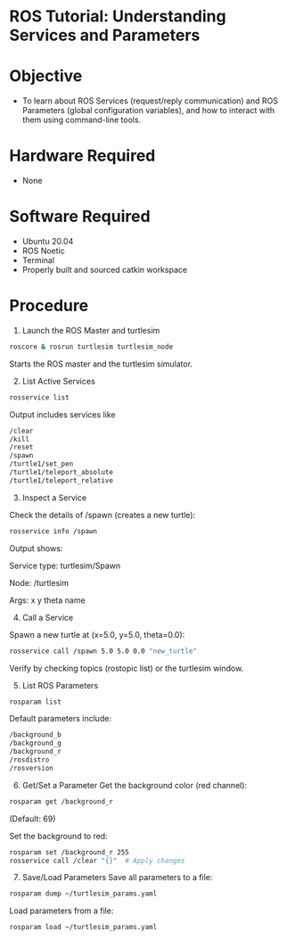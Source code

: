 # ROS Tutorial: Understanding Services and Parameters

# Objective
- To learn about ROS Services (request/reply communication) and ROS Parameters (global configuration variables), and how to interact with them using command-line tools.

# Hardware Required
- None

# Software Required
- Ubuntu 20.04
- ROS Noetic
- Terminal
- Properly built and sourced catkin workspace

# Procedure
1. Launch the ROS Master and turtlesim

```bash
roscore & rosrun turtlesim turtlesim_node
```
Starts the ROS master and the turtlesim simulator.

2. List Active Services
```bash
rosservice list
```
Output includes services like

```bash
/clear  
/kill  
/reset  
/spawn  
/turtle1/set_pen  
/turtle1/teleport_absolute  
/turtle1/teleport_relative  
```
3. Inspect a Service

Check the details of /spawn (creates a new turtle):

```bash
rosservice info /spawn
```
Output shows:

Service type: turtlesim/Spawn

Node: /turtlesim

Args: x y theta name

4. Call a Service

Spawn a new turtle at (x=5.0, y=5.0, theta=0.0):

```bash
rosservice call /spawn 5.0 5.0 0.0 "new_turtle"
```
Verify by checking topics (rostopic list) or the turtlesim window.

5. List ROS Parameters
```bash
rosparam list
```
Default parameters include:

```bash
/background_b  
/background_g  
/background_r  
/rosdistro  
/rosversion  
```
6. Get/Set a Parameter
Get the background color (red channel):

```bash
rosparam get /background_r
```
(Default: 69)

Set the background to red:

```bash
rosparam set /background_r 255  
rosservice call /clear "{}"  # Apply changes  
```
7. Save/Load Parameters
Save all parameters to a file:

```bash
rosparam dump ~/turtlesim_params.yaml
```
Load parameters from a file:

```bash
rosparam load ~/turtlesim_params.yaml
```

